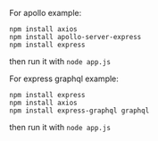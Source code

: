 For apollo example:

````
npm install axios 
npm install apollo-server-express
npm install express
````
then run it with ``node app.js``

For express graphql example:
````
npm install express
npm install axios
npm install express-graphql graphql
````
then run it with ``node app.js``

